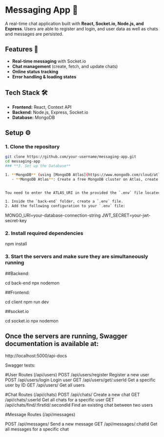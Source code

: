 # Messaging App 💬

A real-time chat application built with **React, Socket.io, Node.js, and Express**. Users are able to register and login, and user data as well as chats and messages are persisted.

## Features 🚀
- **Real-time messaging** with Socket.io
- **Chat management** (create, fetch, and update chats)
- **Online status tracking**
- **Error handling & loading states**

## Tech Stack 🛠️
- **Frontend:** React, Context API
- **Backend:** Node.js, Express, Socket.io
- **Database:** MongoDB

## Setup ⚙️


### **1. Clone the repository**
```sh
git clone https://github.com/your-username/messaging-app.git
cd messaging-app
### **3. Set up the Database**

1. **MongoDB** (using [MongoDB Atlas](https://www.mongodb.com/cloud/atlas) for cloud DB or a local MongoDB setup):
   - **MongoDB Atlas**: Create a free MongoDB cluster on Atlas, create a database, and note down the connection string (this will be used in the next step).

   
Tou need to enter the ATLAS_URI in the provided the `.env` file located in the **backend** directory.

1. Inside the `back-end` folder, create a `.env` file.
2. Add the following configuration to your `.env` file:
   ```
   MONGO_URI=your-database-connection-string
   JWT_SECRET=your-jwt-secret-key
### **2. Install required dependencies**
npm install

### **3. Start the servers and make sure they are simultaneously running**

##Backend:

cd back-end
npx nodemon

##Frontend:

cd client
npm run dev

##socket.io

cd socket.io
npx nodemon




## Once the servers are running, Swagger documentation is available at:

http://localhost:5000/api-docs


Swagger tests:

#User Routes (/api/users)
POST	/api/users/register	Register a new user
POST	/api/users/login	Login user
GET	/api/users/get/:userId	Get a specific user by ID
GET	/api/users/	Get all users

#Chat Routes (/api/chats)
POST	/api/chats/	Create a new chat
GET	/api/chats/:userId	Get all chats for a specific user
GET	/api/chats/find/:firstId/:secondId	Find an existing chat between two users

#Message Routes (/api/messages)

POST	/api/messages/	Send a new message
GET	/api/messages/:chatId	Get all messages for a specific chat
